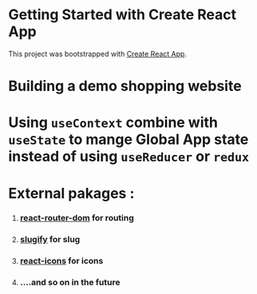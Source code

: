 # Getting Started with Create React App

This project was bootstrapped with [Create React App](https://github.com/facebook/create-react-app).

# Building a demo shopping website

# Using `useContext` combine with `useState` to mange Global App state instead of using `useReducer` or `redux`

# External pakages :

1. ### [react-router-dom](https://reactrouter.com/) for routing
2. ### [slugify](https://www.npmjs.com/package/slugify) for slug
3. ### [react-icons](https://react-icons.github.io/react-icons/) for icons
4. ### ....and so on in the future
